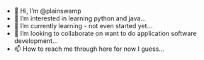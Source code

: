 - 👋 Hi, I’m @plainswamp
- 👀 I’m interested in learning python and java...
- 🌱 I’m currently learning - not even started yet...
- 💞️ I’m looking to collaborate on want to do application software development...
- 📫 How to reach me through here for now I guess...

<!---
plainswamp/plainswamp is a ✨ special ✨ repository because its `README.md` (this file) appears on your GitHub profile.
You can click the Preview link to take a look at your changes.
--->
